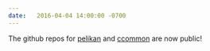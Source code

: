 ```yaml
---
date:   2016-04-04 14:00:00 -0700
---
```

The github repos for [pelikan](https://github.com/twitter/pelikan) and [ccommon](https://github.com/twitter/pelikan) are now public!
